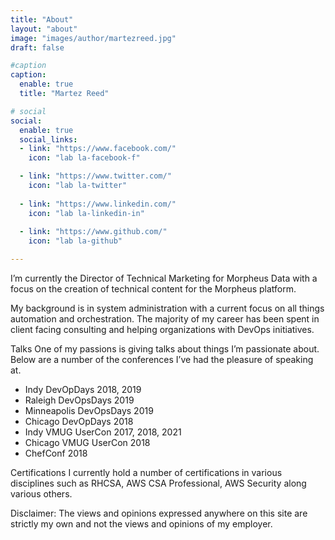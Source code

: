 ```yaml
---
title: "About"
layout: "about"
image: "images/author/martezreed.jpg"
draft: false

#caption
caption:
  enable: true
  title: "Martez Reed"

# social
social:
  enable: true
  social_links:
  - link: "https://www.facebook.com/"
    icon: "lab la-facebook-f"

  - link: "https://www.twitter.com/"
    icon: "lab la-twitter"
    
  - link: "https://www.linkedin.com/"
    icon: "lab la-linkedin-in"
    
  - link: "https://www.github.com/"
    icon: "lab la-github"

---
```

I’m currently the Director of Technical Marketing for Morpheus Data with a focus on the creation of technical content for the Morpheus platform.

My background is in system administration with a current focus on all things automation and orchestration. The majority of my career has been spent in client facing consulting and helping organizations with DevOps initiatives.

Talks
One of my passions is giving talks about things I’m passionate about. Below are a number of the conferences I’ve had the pleasure of speaking at.

* Indy DevOpDays 2018, 2019
* Raleigh DevOpsDays 2019
* Minneapolis DevOpsDays 2019
* Chicago DevOpDays 2018
* Indy VMUG UserCon 2017, 2018, 2021
* Chicago VMUG UserCon 2018
* ChefConf 2018

Certifications
I currently hold a number of certifications in various disciplines such as RHCSA, AWS CSA Professional, AWS Security along various others.

Disclaimer: The views and opinions expressed anywhere on this site are strictly my own and not the views and opinions of my employer.
